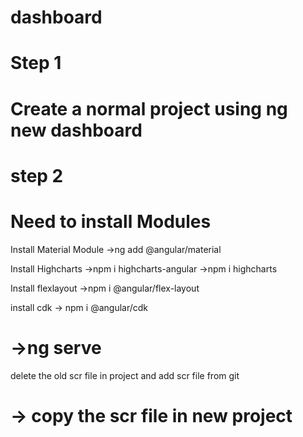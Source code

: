 # dashboard
# Step 1
# Create a normal project using ng new dashboard
# step 2
# Need to install Modules

Install Material Module
->ng add @angular/material

Install Highcharts
->npm i highcharts-angular 
->npm i highcharts 

Install flexlayout
->npm i @angular/flex-layout 

install cdk
-> npm i @angular/cdk

# ->ng serve
delete the old scr file in project and add scr file from git
# -> copy the scr file in new project
